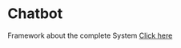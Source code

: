 # Chatbot

Framework about the complete System [Click here](https://miro.com/welcomeonboard/Mkk3U3ZtNHoxQTZidjBPbFNhMVYwSGxLRjk1d2s1clZ5VDVINTlNOWlPVEJMdmVBczBhV0Jpb1NzWTVRa2NEMnwzNDU4NzY0NTYwODM1NTc3MzM4fDI=?share_link_id=57093518801)
